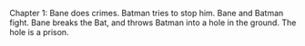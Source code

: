 Chapter 1:
Bane does crimes.
Batman tries to stop him.
Bane and Batman fight.
Bane breaks the Bat, and throws Batman into a hole in the ground.
The hole is a prison.
